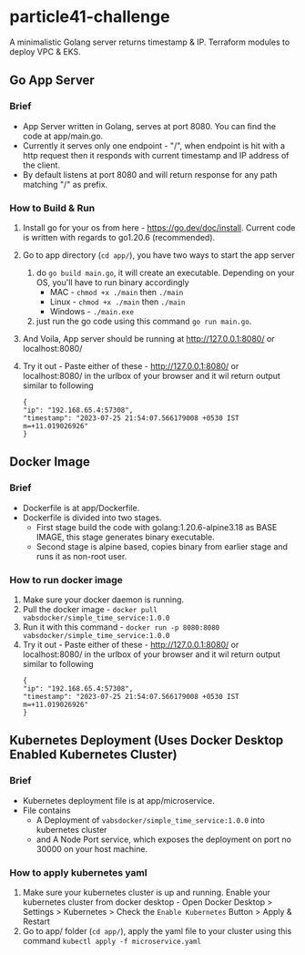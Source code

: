 # particle41-challenge
A  minimalistic Golang server returns timestamp &amp; IP. Terraform modules to deploy VPC &amp; EKS.


## Go App Server
### Brief
- App Server written in Golang, serves at port 8080. You can find the code at app/main.go.
- Currently it serves only one endpoint - "/", when endpoint is hit with a http request then it responds with current timestamp and IP address of the client.
- By default listens at port 8080 and will return response for any path matching "/" as prefix.

### How to Build & Run
1. Install go for your os from here - https://go.dev/doc/install. Current code is written with regards to go1.20.6 (recommended).
2. Go to app directory (`cd app/`), you have two ways to start the app server
    1. do `go build main.go`, it will create an executable. Depending on your OS, you'll have to run binary accordingly
        - MAC - `chmod +x ./main` then `./main`
        - Linux - `chmod +x ./main` then `./main`
        - Windows - `./main.exe`
    2. just run the go code using this command `go run main.go`.
3. And Voila, App server should be running at http://127.0.0.1:8080/ or localhost:8080/

4. Try it out - Paste either of these - http://127.0.0.1:8080/ or localhost:8080/ in the urlbox of your browser  and it wil return output similar to following
    ```
    {
    "ip": "192.168.65.4:57308",
    "timestamp": "2023-07-25 21:54:07.566179008 +0530 IST m=+11.019026926"
    }
    ```

## Docker Image
### Brief
- Dockerfile is at app/Dockerfile.
- Dockerfile is divided into two stages.
    - First stage build the code with golang:1.20.6-alpine3.18 as BASE IMAGE, this stage generates binary executable.
    - Second stage is alpine based, copies binary from earlier stage and runs it as non-root user.

### How to run docker image
1. Make sure your docker daemon is running.
2. Pull the docker image - `docker pull vabsdocker/simple_time_service:1.0.0`
3. Run it with this command - `docker run -p 8080:8080 vabsdocker/simple_time_service:1.0.0`
4. Try it out - Paste either of these - http://127.0.0.1:8080/ or localhost:8080/ in the urlbox of your browser  and it wil return output similar to following
    ```
    {
    "ip": "192.168.65.4:57308",
    "timestamp": "2023-07-25 21:54:07.566179008 +0530 IST m=+11.019026926"
    }
    ```

## Kubernetes Deployment (Uses Docker Desktop Enabled Kubernetes Cluster)
### Brief
- Kubernetes deployment file is at app/microservice.
- File contains 
    - A Deployment of `vabsdocker/simple_time_service:1.0.0` into kubernetes cluster
    - and A Node Port service, which exposes the deployment on port no 30000 on your host machine.
### How to apply kubernetes yaml
1. Make sure your kubernetes cluster is up and running. Enable your kubernetes cluster from docker desktop - Open Docker Desktop > Settings > Kubernetes > Check the `Enable Kubernetes` Button > Apply & Restart  
2. Go to app/ folder (`cd app/`), apply the yaml file to your cluster using this command `kubectl apply -f microservice.yaml`

